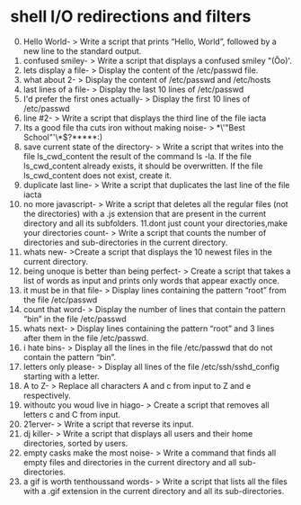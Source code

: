 # shell I/O redirections and filters
0. Hello World- > Write a script that prints “Hello, World”, followed by a new line to the standard output.
1. confused smiley- > Write a script that displays a confused smiley "(Ôo)'.
2. lets display a file- > Display the content of the /etc/passwd file.
3. what about 2- > Display the content of /etc/passwd and /etc/hosts
4. last lines of a file- > Display the last 10 lines of /etc/passwd
5. I'd prefer the first ones actually- > Display the first 10 lines of /etc/passwd
6. line #2- > Write a script that displays the third line of the file iacta
7. Its a good file tha cuts iron without making noise- > \*\\'"Best School"\'\\*$\?\*\*\*\*\*:)
8. save current state of the directory- > Write a script that writes into the file ls_cwd_content the result of the command ls -la. If the file ls_cwd_content already exists, it should be overwritten. If the file ls_cwd_content does not exist, create it.
9. duplicate last line- > Write a script that duplicates the last line of the file iacta
10. no more javascript- > Write a script that deletes all the regular files (not the directories) with a .js extension that are present in the current directory and all its subfolders.
11.dont just count your directories,make your directories count- > Write a script that counts the number of directories and sub-directories in the current directory.
12. whats new- >Create a script that displays the 10 newest files in the current directory.
13. being unoque is better than being perfect- > Create a script that takes a list of words as input and prints only words that appear exactly once.
14. it must be in that file- > Display lines containing the pattern “root” from the file /etc/passwd
15. count that word- > Display the number of lines that contain the pattern “bin” in the file /etc/passwd
16. whats next- > Display lines containing the pattern “root” and 3 lines after them in the file /etc/passwd.
17. i hate bins- > Display all the lines in the file /etc/passwd that do not contain the pattern “bin”.
18. letters only please- > Display all lines of the file /etc/ssh/sshd_config starting with a letter.
19. A to Z- > Replace all characters A and c from input to Z and e respectively.
20. withoutc you woud live in hiago- > Create a script that removes all letters c and C from input.
21. 21erver- > Write a script that reverse its input.
22. dj killer- > Write a script that displays all users and their home directories, sorted by users.
23. empty casks make the most noise- > Write a command that finds all empty files and directories in the current directory and all sub-directories.
24. a gif is worth tenthoussand words- > Write a script that lists all the files with a .gif extension in the current directory and all its sub-directories.
